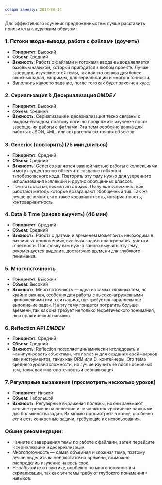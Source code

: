 ```yaml
---
создал заметку: 2024-08-14
---
```

Для эффективного изучения предложенных тем лучше расставить приоритеты следующим образом:

### 1. **Потоки ввода-вывода, работа с файлами (доучить)**
   - **Приоритет**: Высокий
   - **Объем**: Средний
   - **Важность**: Работа с файлами и потоками ввода-вывода является базовым навыком, который пригодится в любом проекте. Лучше завершить изучение этой темы, так как это основа для более сложных задач, например, для сериализации и многопоточности.
   - Выполнить какое то задание, после того как будет закончен курс.
### 2. **Сериализация & Десериализация _DMDEV_**
   - **Приоритет**: Высокий
   - **Объем**: Средний
   - **Важность**: Сериализация и десериализация тесно связаны с вводом-выводом, поэтому логично продолжить изучение после завершения работы с файлами. Эта тема особенно важна для работы с JSON, XML, или сохранения состояния объектов.
   
### 3. **Generics (повторить)** (75 мин длиться)
   - **Приоритет**: Средний
   - **Объем**: Средний
   - **Важность**: Generics являются важной частью работы с коллекциями и могут существенно облегчить создание гибкого и типобезопасного кода. Повторить эту тему нужно для уверенного использования коллекций и других обобщенных классов.
   - Почитать статьи, посмотреть видео. По лучше вспомнить, как работают методы которые возвращают обобщенный тип. Так же лучше вспомнить что такое ковариантность, инвариантность, контрвариантность 
### 4. **Data & Time (заново выучить)** (46 мин)
   - **Приоритет**: Средний
   - **Объем**: Средний
   - **Важность**: Работа с датами и временем может быть необходима в различных приложениях, включая задачи планирования, учета и отчётности. Поскольку вам нужно заново выучить эту тему, рекомендуется выделить достаточно времени для глубокого понимания.

### 5. **Многопоточность**
   - **Приоритет**: Высокий
   - **Объем**: Высокий
   - **Важность**: Многопоточность — одна из самых сложных тем, но крайне важная, особенно для работы с высоконагруженными приложениями или в ситуациях, где требуется параллельное выполнение задач. На эту тему придется потратить больше времени, так как она требует не только теоретического понимания, но и практических навыков.

### 6. **Reflection API _DMDEV_**
   - **Приоритет**: Средний
   - **Объем**: Средний
   - **Важность**: Reflection позволяет динамически исследовать и манипулировать объектами, что полезно для создания фреймворков или инструментов, таких как ORM или DI-контейнеры. Это тема среднего уровня сложности, но лучше изучить её после основных тем, таких как многопоточность и сериализация.

### 7. **Регулярные выражения (просмотреть несколько уроков)**
   - **Приоритет**: Низкий
   - **Объем**: Небольшой
   - **Важность**: Регулярные выражения полезны, но они занимают меньше времени на освоение и не являются критически важными для большинства задач. Их можно просмотреть в конце, особенно если есть конкретные задачи, требующие их использования.

### Общие рекомендации:
- Начните с завершения темы по работе с файлами, затем перейдите к сериализации и десериализации.
- Многопоточность — самая объемная и сложная тема, поэтому лучше выделить на неё достаточно времени, возможно, распределив изучение на весь срок.
- Не забывайте о практике, особенно по многопоточности и сериализации, так как эти темы требуют глубокого понимания и навыков.